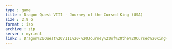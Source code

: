 ```yaml
---
type : game
title : Dragon Quest VIII - Journey of the Cursed King (USA)
size : 2.9 G
format : iso
archive : zip
server : myrient
link2 : Dragon%20Quest%20VIII%20-%20Journey%20of%20the%20Cursed%20King%20%28USA%29
---
```

